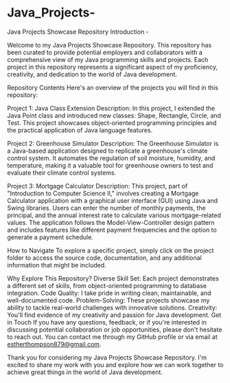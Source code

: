 # Java_Projects-


Java Projects Showcase Repository
Introduction - 

Welcome to my Java Projects Showcase Repository. This repository has been curated to provide potential employers and collaborators with a comprehensive view of my Java programming skills and projects. Each project in this repository represents a significant aspect of my proficiency, creativity, and dedication to the world of Java development.

Repository Contents
Here's an overview of the projects you will find in this repository:

Project 1: Java Class Extension
Description: In this project, I extended the Java Point class and introduced new classes: Shape, Rectangle, Circle, and Test. This project showcases object-oriented programming principles and the practical application of Java language features.

Project 2: Greenhouse Simulator
Description: The Greenhouse Simulator is a Java-based application designed to replicate a greenhouse's climate control system. It automates the regulation of soil moisture, humidity, and temperature, making it a valuable tool for greenhouse owners to test and evaluate their climate control systems.

Project 3: Mortgage Calculator
Description: This project, part of "Introduction to Computer Science II," involves creating a Mortgage Calculator application with a graphical user interface (GUI) using Java and Swing libraries. Users can enter the number of monthly payments, the principal, and the annual interest rate to calculate various mortgage-related values. The application follows the Model-View-Controller design pattern and includes features like different payment frequencies and the option to generate a payment schedule.

How to Navigate
To explore a specific project, simply click on the project folder to access the source code, documentation, and any additional information that might be included.

Why Explore This Repository?
Diverse Skill Set: Each project demonstrates a different set of skills, from object-oriented programming to database integration.
Code Quality: I take pride in writing clean, maintainable, and well-documented code.
Problem-Solving: These projects showcase my ability to tackle real-world challenges with innovative solutions.
Creativity: You'll find evidence of my creativity and passion for Java development.
Get in Touch
If you have any questions, feedback, or if you're interested in discussing potential collaboration or job opportunities, please don't hesitate to reach out. You can contact me through my GitHub profile or via email at estherthompson879@gmail.com.

Thank you for considering my Java Projects Showcase Repository. I'm excited to share my work with you and explore how we can work together to achieve great things in the world of Java development.
